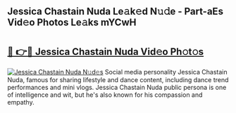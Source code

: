 ## Jessica Chastain Nuda Le𝚊k𝚎d N𝚞𝚍e - Part-aEs Vid𝚎o Photos Le𝚊ks mYCwH

# <h2><a href="http://fbd88f8.evod.top/?m=Jessica+Chastain+Nuda">🔗 👉🔴 Jessica Chastain Nuda Vid𝚎o Ph𝚘t𝚘s</a></h2>

[![Jessica Chastain Nuda N𝚞d𝚎s](https://i.imgur.com/8V9OHl7.gif)](http://fbd88f8.evod.top/?m=Jessica+Chastain+Nuda)
Social media personality Jessica Chastain Nuda, famous for sharing lifestyle and dance content, including dance trend performances and mini vlogs. Jessica Chastain Nuda public persona is one of intelligence and wit, but he's also known for his compassion and empathy. 
